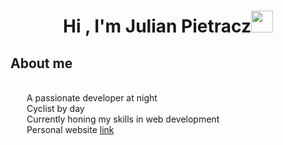 <h1 align="center"><b>Hi , I'm Julian Pietracz</b><img src="https://media.giphy.com/media/hvRJCLFzcasrR4ia7z/giphy.gif" width="35"></h1>

## **About me**

<br>

<div style="display: flex; flex-direction: row; align-items: center;">
<img src="https://img.icons8.com/?size=100&id=grll04kZMqn8&format=png&color=000000" width="16" height="16" style="margin-right: 10px; vertical-align: middle;">
<div> A passionate developer at night </div>
</div>

<div style="display: flex; align-items: center;">
<img src="https://img.icons8.com/?size=100&id=Xu2pngz2h4eX&format=png&color=000000" width="16" height="16" style="margin-right: 10px; vertical-align: middle;">
<div> Cyclist by day </div>
</div>

<div style="display: flex; align-items: center;">
<img src="https://img.icons8.com/?size=100&id=y5tfsG7zJpNY&format=png&color=000000" width="16" height="16" style="margin-right: 10px; vertical-align: middle;">
<div> Currently honing my skills in web development </div>
</div>

<div style="display: flex; align-items: center;">
<img src="https://img.icons8.com/?size=100&id=wIbIiPoKWchh&format=png&color=000000" width="16" height="16" style="margin-right: 10px; vertical-align: middle;">
<div> Personal website <a href="https://www.icegif.com/wp-content/uploads/2023/01/icegif-162.gif">link</a></div>
</div>
<br>
